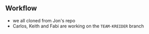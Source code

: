 ## Workflow
* we all cloned from Jon's repo
* Carlos, Keith and Fabi are working on the `TEAM-KREIDER` branch
